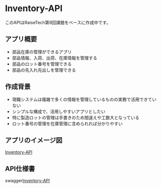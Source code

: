 # Inventory-API

このAPIはRaiseTech第9回課題をベースに作成中です。

## アプリ概要
- 部品在庫の管理ができるアプリ
- 部品情報、入荷、出荷、在庫情報を管理する
- 部品のロット番号を管理できる
- 部品の先入れ先出しを管理できる

## 作成背景
- 現職システムは複雑で多くの情報を管理しているものの実務で活用できていない
- シンプルな構成で、活用しやすいアプリとしたい
- 特に製造ロットの管理は手書きのため間違えや工数大となっている
- ロット番号の管理を在庫管理に含められれば分かりやすい

## アプリのイメージ図
[Inventory-API](https://kumagai6824.github.io/Inventory-API/blob/main/images/draft.png)

## API仕様書
swagger[Inventory-API](https://kumagai6824.github.io/Inventory-API/swagger/)